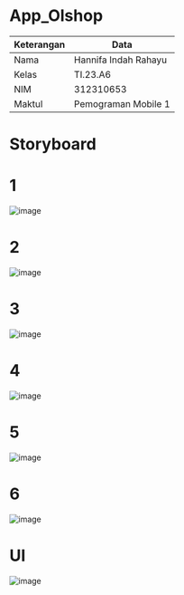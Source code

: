 # App_Olshop

| Keterangan | Data |
| ------ | ----- |
|  Nama  | Hannifa Indah Rahayu  |
|  Kelas  | TI.23.A6  |
|  NIM    | 312310653 |
|  Maktul | Pemograman Mobile 1  |

# Storyboard
# 1
![image](https://github.com/user-attachments/assets/abf7a35a-6393-47c7-9ebe-83286ab4c278)
# 2
![image](https://github.com/user-attachments/assets/be0ba592-f635-41ce-a820-9b35463d9756)
# 3
![image](https://github.com/user-attachments/assets/470fef31-db16-4177-9a77-ba529ee95d43)
# 4
![image](https://github.com/user-attachments/assets/bf1782f5-b99e-4d6c-a1f3-1dde055d9072)
# 5
![image](https://github.com/user-attachments/assets/6a90362a-d5e0-440d-a6da-b5da9f29b20a)
# 6
![image](https://github.com/user-attachments/assets/7491a96a-f50e-4fd9-81e4-a0657b5a1378)






# UI


![image](https://github.com/user-attachments/assets/79458d7c-ca08-448e-8a3d-275626f7a908)



